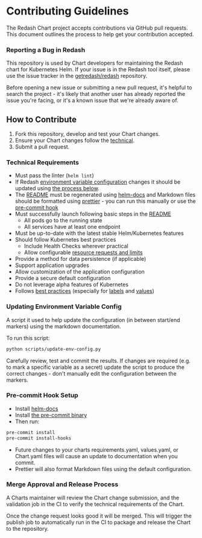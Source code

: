 # Contributing Guidelines

The Redash Chart project accepts contributions via GitHub pull requests. This document outlines the process to help get your contribution accepted.

### Reporting a Bug in Redash

This repository is used by Chart developers for maintaining the Redash chart for Kubernetes Helm. If your issue is in the Redash tool itself, please use the issue tracker in the [getredash/redash](https://github.com/getredash/redash) repository.

Before opening a new issue or submitting a new pull request, it's helpful to search the project - it's likely that another user has already reported the issue you're facing, or it's a known issue that we're already aware of.

## How to Contribute

1. Fork this repository, develop and test your Chart changes.
1. Ensure your Chart changes follow the [technical](#technical-requirements).
1. Submit a pull request.

### Technical Requirements

- Must pass the linter (`helm lint`)
- If Redash [environment variable configuration](https://github.com/getredash/website/blob/master/src/pages/kb/open-source/admin-guide/env-vars-settings.md) changes it should be updated using [the process below](#updating-environment-variable-config).
- The [README](README.md) must be regenerated using [helm-docs](https://github.com/norwoodj/helm-docs) and Markdown files should be formatted using [prettier](https://prettier.io/) - you can run this manually or use the [pre-commit hook](#pre-commit-hook)
- Must successfully launch following basic steps in the [README](README.md#installing-the-chart)
  - All pods go to the running state
  - All services have at least one endpoint
- Must be up-to-date with the latest stable Helm/Kubernetes features
- Should follow Kubernetes best practices
  - Include Health Checks wherever practical
  - Allow configurable [resource requests and limits](http://kubernetes.io/docs/user-guide/compute-resources/#resource-requests-and-limits-of-pod-and-container)
- Provide a method for data persistence (if applicable)
- Support application upgrades
- Allow customization of the application configuration
- Provide a secure default configuration
- Do not leverage alpha features of Kubernetes
- Follows [best practices](https://github.com/helm/helm/tree/master/docs/chart_best_practices)
  (especially for [labels](https://github.com/helm/helm/blob/master/docs/chart_best_practices/labels.md)
  and [values](https://github.com/helm/helm/blob/master/docs/chart_best_practices/values.md))

### Updating Environment Variable Config

A script it used to help update the configuration (in between start/end markers) using the markdown documentation.

To run this script:

```bash
python scripts/update-env-config.py
```

Carefully review, test and commit the results. If changes are required (e.g. to mark a specific variable as a secret) update the script to produce the correct changes - don't manually edit the configuration between the markers.

### Pre-commit Hook Setup

- Install [helm-docs](https://github.com/norwoodj/helm-docs)
- Install [the pre-commit binary](https://pre-commit.com/#install)
- Then run:

```bash
pre-commit install
pre-commit install-hooks
```

- Future changes to your charts requirements.yaml, values.yaml, or Chart.yaml files will cause an update to documentation when you commit.
- Prettier will also format Markdown files using the default configuration.

### Merge Approval and Release Process

A Charts maintainer will review the Chart change submission, and the validation job in the CI to verify the technical requirements of the Chart.

Once the change request looks good it will be merged. This will trigger the publish job to automatically run in the CI to package and release the Chart to the repository.
